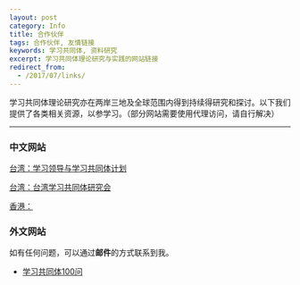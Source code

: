 ```yaml
---
layout: post
category: Info
title: 合作伙伴
tags: 合作伙伴, 友情链接
keywords: 学习共同体, 资料研究
excerpt: 学习共同体理论研究与实践的网站链接
redirect_from:
  - /2017/07/links/
---
```


学习共同体理论研究亦在两岸三地及全球范围内得到持续得研究和探讨。以下我们提供了各类相关资源，以参学习。（部分网站需要使用代理访问，请自行解决）

******

### 中文网站

[台湾：学习领导与学习共同体计划](https://sites.google.com/site/learningcommunityintw/)

[台湾：台湾学习共同体研究会](http://lstudy.weebly.com/)

[香港：]()

### 外文网站


如有任何问题，可以通过**邮件**的方式联系到我。

* [学习共同体100问](mailto:problem@slc.education)
